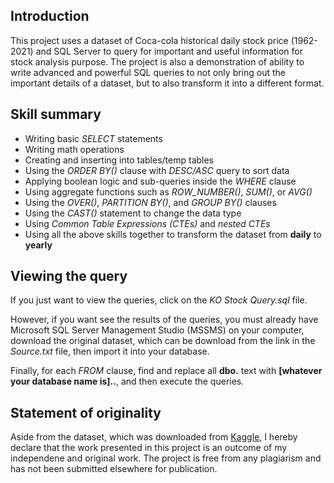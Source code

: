 ## Introduction
This project uses a dataset of Coca-cola historical daily stock price (1962-2021) and SQL Server to query for important and useful information for stock analysis purpose. The project is also a demonstration of ability to write advanced and powerful SQL queries to not only bring out the important details of a dataset, but to also transform it into a different format.

## Skill summary 
* Writing basic *SELECT* statements
* Writing math operations
* Creating and inserting into tables/temp tables
* Using the *ORDER BY()* clause with *DESC/ASC* query to sort data
* Applying boolean logic and sub-queries inside the *WHERE* clause
* Using aggregate functions such as *ROW_NUMBER()*, *SUM()*, or *AVG()*
* Using the *OVER()*, *PARTITION BY()*, and *GROUP BY()* clauses 
* Using the *CAST()* statement to change the data type
* Using *Common Table Expressions (CTEs)* and *nested CTEs* 
* Using all the above skills together to transform the dataset from **daily** to **yearly**

## Viewing the query
If you just want to view the queries, click on the *KO Stock Query.sql* file. 

However, if you want  see the results of the queries, you must already have Microsoft SQL Server Management Studio (MSSMS) on your computer, download the original dataset, which can be download from the link in the *Source.txt* file, then import it into your database. 

Finally, for each *FROM* clause, find and replace all **dbo.** text with **[whatever your database name is]..**, and then execute the queries.

## Statement of originality 
Aside from the dataset, which was downloaded from [Kaggle](https://www.kaggle.com/meetnagadia/coco-cola-stock-data-19622021), I hereby declare that the work presented in this project is an outcome of my independene and original work. The project is free from any plagiarism and has not been submitted elsewhere for publication.
